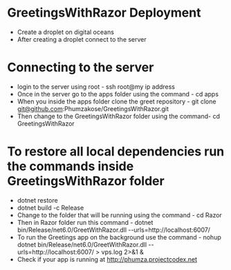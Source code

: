 # GreetingsWithRazor Deployment 
* Create a droplet on digital oceans
* After creating a droplet connect to the server
# Connecting to the server
* login to the server using root - ssh root@my ip address
* Once in the server go to the apps folder using the command - cd apps
* When you inside the apps folder clone the greet repository - git clone git@github.com:Phumzakose/GreetingsWithRazor.git
* Then change to the GreetingsWithRazor folder using the command- cd GreetingsWithRazor
# To restore all local dependencies run the commands inside GreetingsWithRazor folder
* dotnet restore
* dotnet build -c Release
* Change to the folder that will be running using the command - cd Razor
* Then in Razor folder run this command - dotnet bin/Release/net6.0/GreetWithRazor.dll --urls=http://localhost:6007/ 
* To run the Greetings app on the background use the command - nohup dotnet bin/Release/net6.0/GreetWithRazor.dll --urls=http://localhost:6007/ > vps.log 2>&1 &
* Check if your app is running at http://phumza.projectcodex.net
